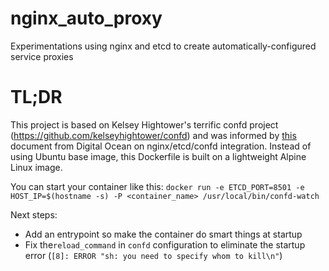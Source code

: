 # nginx_auto_proxy
Experimentations using nginx and etcd to create automatically-configured service proxies

# TL;DR
This project is based on Kelsey Hightower's terrific confd project (https://github.com/kelseyhightower/confd) and was informed by [this](https://www.digitalocean.com/community/tutorials/how-to-use-confd-and-etcd-to-dynamically-reconfigure-services-in-coreos) document from Digital Ocean on nginx/etcd/confd integration. Instead of using Ubuntu base image, this Dockerfile is built on a lightweight Alpine Linux image.

You can start your container like this:
`docker run -e ETCD_PORT=8501 -e HOST_IP=$(hostname -s) -P <container_name> /usr/local/bin/confd-watch`

Next steps:
* Add an entrypoint so make the container do smart things at startup
* Fix the`reload_command` in `confd` configuration to eliminate the startup error (`[8]: ERROR "sh: you need to specify whom to kill\n"`)
